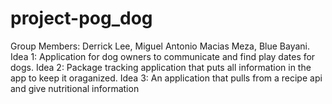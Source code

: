 # project-pog_dog
Group Members: Derrick Lee, Miguel Antonio Macias Meza, Blue Bayani.
Idea 1: Application for dog owners to communicate and find play dates for dogs.
Idea 2: Package tracking application that puts all information in the app to keep it oraganized.
Idea 3: An application that pulls from a recipe api and give nutritional information
